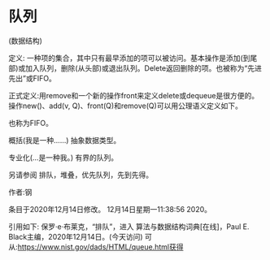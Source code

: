 # 队列


(数据结构)



定义:
一种项的集合，其中只有最早添加的项可以被访问。基本操作是添加(到尾部)或加入队列，删除(从头部)或退出队列。Delete返回删除的项。也被称为“先进先出”或FIFO。



正式定义:用remove和一个新的操作front来定义delete或dequeue是很方便的。操作new()、add(v, Q)、front(Q)和remove(Q)可以用公理语义定义如下。




也称为FIFO。



概括(我是一种……)
抽象数据类型。



专业化(…是一种我。)
有界的队列。



另请参阅
排队，堆叠，优先队列，先到先得。


作者:钢







条目于2020年12月14日修改。
12月14日星期一11:38:56 2020。



引用如下:
保罗·e·布莱克，“排队”，进入
算法与数据结构词典[在线]，Paul E. Black主编，2020年12月14日。(今天访问)
可从:https://www.nist.gov/dads/HTML/queue.html获得